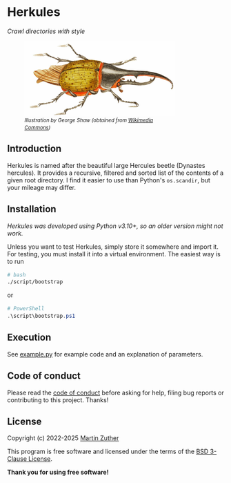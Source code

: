 # Herkules

_Crawl directories with style_

<figure style="display: flex; flex-flow: column; max-width: 25em;">
  <img src="include/hercules_beetle_george_shaw.jpg"
       alt="Illustration of a Hercules beetle" />
  <figurecaption>
    <small>
      <em>
        Illustration by George Shaw (obtained from
        <a href="https://en.wikipedia.org/wiki/File:%22_Hercules_beetle_illustration_from_The_Naturalist%27s_Miscellany_(1789-1813)_by_George_Shaw_(1751-1813)._%22.jpg">
          Wikimedia Commons</a>)
      </em>
    </small>
  </figurecaption>
</figure>

## Introduction

Herkules is named after the beautiful large Hercules beetle (Dynastes hercules).
It provides a recursive, filtered and sorted list of the contents of a given
root directory. I find it easier to use than Python's `os.scandir`, but your
mileage may differ.

## Installation

_Herkules was developed using Python v3.10+, so an older version might not
work._

Unless you want to test Herkules, simply store it somewhere and import it. For
testing, you must install it into a virtual environment. The easiest way is to
run

```bash
# bash
./script/bootstrap
```

or

```ps1
# PowerShell
.\script\bootstrap.ps1
```

## Execution

See [example.py](./example.py) for example code and an explanation of parameters.

## Code of conduct

Please read the [code of conduct](./CODE_OF_CONDUCT.md) before asking for help,
filing bug reports or contributing to this project. Thanks!

## License

Copyright (c) 2022-2025 [Martin Zuther](https://www.mzuther.de/)

This program is free software and licensed under the terms of the [BSD 3-Clause
License](./LICENSE.md).

**Thank you for using free software!**
